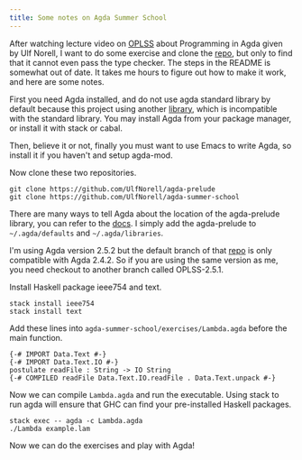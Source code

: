```yaml
---
title: Some notes on Agda Summer School
---
```


After watching lecture video on [OPLSS](https://www.cs.uoregon.edu/research/summerschool/summer14/curriculum.html)
about Programming in Agda given by Ulf Norell,
I want to do some exercise and clone the [repo](https://github.com/UlfNorell/agda-summer-school),
but only to find that it cannot even pass the type checker. The steps in the
README is somewhat out of date. It takes me hours to figure out how to make it work, and here are some notes.

First you need Agda installed, and do not use agda standard library by default
because this project using another [library](https://github.com/UlfNorell/agda-prelude),
which is incompatible with the standard library. You may install Agda from your package
manager, or install it with stack or cabal.

Then, believe it or not, finally you must want to use Emacs to write Agda, so
install it if you haven't and setup agda-mod.

Now clone these two repositories.
```
git clone https://github.com/UlfNorell/agda-prelude
git clone https://github.com/UlfNorell/agda-summer-school
```

There are many ways to tell Agda about the location of the agda-prelude library,
you can refer to the [docs](http://agda.readthedocs.io/en/latest/tools/package-system.html).
I simply add the agda-prelude to `~/.agda/defaults` and `~/.agda/libraries`.

I'm using Agda version 2.5.2 but the default branch of that [repo](https://github.com/UlfNorell/agda-summer-school)
is only compatible with Agda 2.4.2. So if you are using the same version as me,
you need checkout to another branch called OPLSS-2.5.1.

Install Haskell package ieee754 and text.

```
stack install ieee754
stack install text
```

Add these lines into `agda-summer-school/exercises/Lambda.agda` before the
main function.

```
{-# IMPORT Data.Text #-}
{-# IMPORT Data.Text.IO #-}
postulate readFile : String -> IO String
{-# COMPILED readFile Data.Text.IO.readFile . Data.Text.unpack #-}
```

Now we can compile `Lambda.agda` and run the executable.
Using stack to run agda will ensure that GHC can find your pre-installed Haskell packages.
```
stack exec -- agda -c Lambda.agda
./Lambda example.lam
```

Now we can do the exercises and play with Agda!
